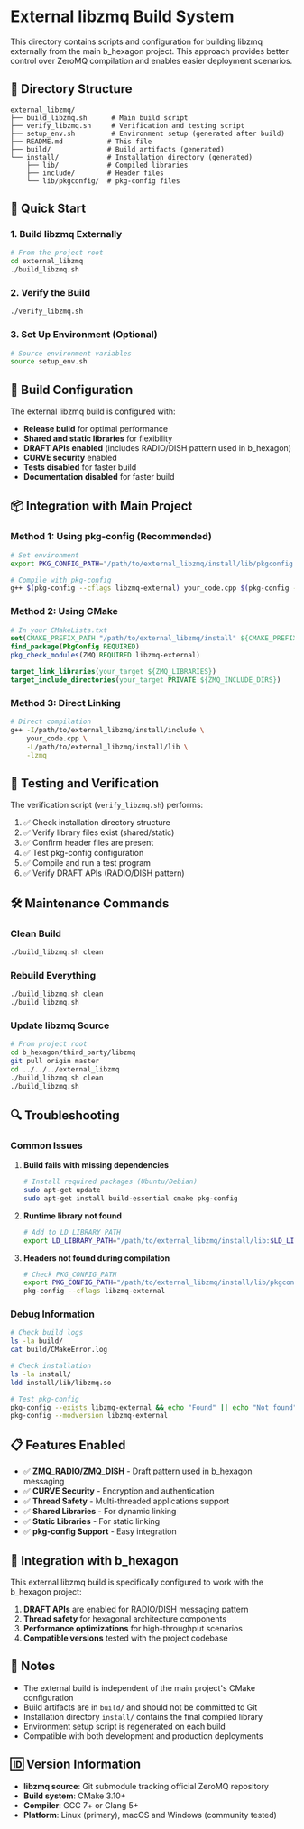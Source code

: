 # External libzmq Build System

This directory contains scripts and configuration for building libzmq externally from the main b_hexagon project. This approach provides better control over ZeroMQ compilation and enables easier deployment scenarios.

## 📁 Directory Structure

```
external_libzmq/
├── build_libzmq.sh      # Main build script
├── verify_libzmq.sh     # Verification and testing script
├── setup_env.sh         # Environment setup (generated after build)
├── README.md           # This file
├── build/              # Build artifacts (generated)
└── install/            # Installation directory (generated)
    ├── lib/            # Compiled libraries
    ├── include/        # Header files
    └── lib/pkgconfig/  # pkg-config files
```

## 🚀 Quick Start

### 1. Build libzmq Externally

```bash
# From the project root
cd external_libzmq
./build_libzmq.sh
```

### 2. Verify the Build

```bash
./verify_libzmq.sh
```

### 3. Set Up Environment (Optional)

```bash
# Source environment variables
source setup_env.sh
```

## 🔧 Build Configuration

The external libzmq build is configured with:

- **Release build** for optimal performance
- **Shared and static libraries** for flexibility
- **DRAFT APIs enabled** (includes RADIO/DISH pattern used in b_hexagon)
- **CURVE security** enabled
- **Tests disabled** for faster build
- **Documentation disabled** for faster build

## 📦 Integration with Main Project

### Method 1: Using pkg-config (Recommended)

```bash
# Set environment
export PKG_CONFIG_PATH="/path/to/external_libzmq/install/lib/pkgconfig:$PKG_CONFIG_PATH"

# Compile with pkg-config
g++ $(pkg-config --cflags libzmq-external) your_code.cpp $(pkg-config --libs libzmq-external)
```

### Method 2: Using CMake

```cmake
# In your CMakeLists.txt
set(CMAKE_PREFIX_PATH "/path/to/external_libzmq/install" ${CMAKE_PREFIX_PATH})
find_package(PkgConfig REQUIRED)
pkg_check_modules(ZMQ REQUIRED libzmq-external)

target_link_libraries(your_target ${ZMQ_LIBRARIES})
target_include_directories(your_target PRIVATE ${ZMQ_INCLUDE_DIRS})
```

### Method 3: Direct Linking

```bash
# Direct compilation
g++ -I/path/to/external_libzmq/install/include \
    your_code.cpp \
    -L/path/to/external_libzmq/install/lib \
    -lzmq
```

## 🧪 Testing and Verification

The verification script (`verify_libzmq.sh`) performs:

1. ✅ Check installation directory structure
2. ✅ Verify library files exist (shared/static)
3. ✅ Confirm header files are present
4. ✅ Test pkg-config configuration
5. ✅ Compile and run a test program
6. ✅ Verify DRAFT APIs (RADIO/DISH pattern)

## 🛠 Maintenance Commands

### Clean Build

```bash
./build_libzmq.sh clean
```

### Rebuild Everything

```bash
./build_libzmq.sh clean
./build_libzmq.sh
```

### Update libzmq Source

```bash
# From project root
cd b_hexagon/third_party/libzmq
git pull origin master
cd ../../../external_libzmq
./build_libzmq.sh clean
./build_libzmq.sh
```

## 🔍 Troubleshooting

### Common Issues

1. **Build fails with missing dependencies**
   ```bash
   # Install required packages (Ubuntu/Debian)
   sudo apt-get update
   sudo apt-get install build-essential cmake pkg-config
   ```

2. **Runtime library not found**
   ```bash
   # Add to LD_LIBRARY_PATH
   export LD_LIBRARY_PATH="/path/to/external_libzmq/install/lib:$LD_LIBRARY_PATH"
   ```

3. **Headers not found during compilation**
   ```bash
   # Check PKG_CONFIG_PATH
   export PKG_CONFIG_PATH="/path/to/external_libzmq/install/lib/pkgconfig:$PKG_CONFIG_PATH"
   pkg-config --cflags libzmq-external
   ```

### Debug Information

```bash
# Check build logs
ls -la build/
cat build/CMakeError.log

# Check installation
ls -la install/
ldd install/lib/libzmq.so

# Test pkg-config
pkg-config --exists libzmq-external && echo "Found" || echo "Not found"
pkg-config --modversion libzmq-external
```

## 📋 Features Enabled

- ✅ **ZMQ_RADIO/ZMQ_DISH** - Draft pattern used in b_hexagon messaging
- ✅ **CURVE Security** - Encryption and authentication
- ✅ **Thread Safety** - Multi-threaded applications support
- ✅ **Shared Libraries** - For dynamic linking
- ✅ **Static Libraries** - For static linking
- ✅ **pkg-config Support** - Easy integration

## 🔗 Integration with b_hexagon

This external libzmq build is specifically configured to work with the b_hexagon project:

1. **DRAFT APIs** are enabled for RADIO/DISH messaging pattern
2. **Thread safety** for hexagonal architecture components
3. **Performance optimizations** for high-throughput scenarios
4. **Compatible versions** tested with the project codebase

## 📝 Notes

- The external build is independent of the main project's CMake configuration
- Build artifacts are in `build/` and should not be committed to Git
- Installation directory `install/` contains the final compiled library
- Environment setup script is regenerated on each build
- Compatible with both development and production deployments

## 🆔 Version Information

- **libzmq source**: Git submodule tracking official ZeroMQ repository
- **Build system**: CMake 3.10+
- **Compiler**: GCC 7+ or Clang 5+
- **Platform**: Linux (primary), macOS and Windows (community tested)
